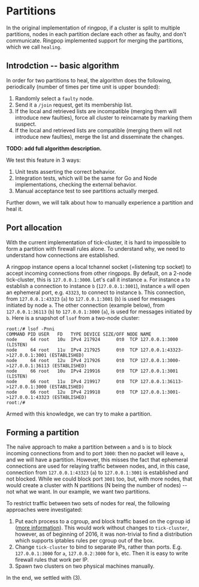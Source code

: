 # Partitions

In the original implementation of ringpop, if a cluster is split to multiple
partitions, nodes in each partition declare each other as faulty, and don't
communicate. Ringpop implemented support for merging the partitions, which we
call `healing`.

## Introdction -- basic algorithm

In order for two partitions to heal, the algorithm does the following,
periodically (number of times per time unit is upper bounded):

1. Randomly select a `faulty` node.
2. Send it a `/join` request, get its membership list.
3. If the local and retrieved lists are incompatible (merging them will 
   introduce new faulties), force all cluster to reincarnate by marking
   them suspect.
4. If the local and retrieved lists are compatible (merging them will not
   introduce new faulties), merge the list and disseminate the changes.

**TODO: add full algorithm description.**

We test this feature in 3 ways:

1. Unit tests asserting the correct behavior.
2. Integration tests, which will be the same for Go and Node implementations,
   checking the external behavior. 
3. Manual acceptance test to see partitions actually merged.

Further down, we will talk about how to manually experience a partition and
heal it.

## Port allocation

With the current implementation of tick-cluster, it is hard to impossible to
form a partition with firewall rules alone. To understand why, we need to
understand how connections are established.

A ringpop instance opens a local tchannel socket (=listening tcp socket) to
accept incoming connections from other ringpops. By default, on a 2-node
tick-cluster, this is `127.0.0.1:3000`. Let's call it instance `a`. For
instance `a` to establish a connection to instance `b` (`127.0.0.1:3001`),
instance `a` will open an ephemeral port, e.g. `43323`, to connect to instance
`b`. This connection, from `127.0.0.1:43323` (`a`) to `127.0.0.1:3001` (`b`) is
used for messages initiated by node `a`. The other connection (example below),
from `127.0.0.1:36113` (`b`) to `127.0.0.1:3000` (`a`), is used for messages
initiated by `b`. Here is a snapshot of `lsof` from a two-node cluster:

```
root:/# lsof -Pnni
COMMAND PID USER   FD   TYPE DEVICE SIZE/OFF NODE NAME
node     64 root   10u  IPv4 217924      0t0  TCP 127.0.0.1:3000 (LISTEN)
node     64 root   11u  IPv4 217925      0t0  TCP 127.0.0.1:43323->127.0.0.1:3001 (ESTABLISHED)
node     64 root   12u  IPv4 217926      0t0  TCP 127.0.0.1:3000->127.0.0.1:36113 (ESTABLISHED)
node     66 root   10u  IPv4 219916      0t0  TCP 127.0.0.1:3001 (LISTEN)
node     66 root   11u  IPv4 219917      0t0  TCP 127.0.0.1:36113->127.0.0.1:3000 (ESTABLISHED)
node     66 root   12u  IPv4 219918      0t0  TCP 127.0.0.1:3001->127.0.0.1:43323 (ESTABLISHED)
root:/#
```

Armed with this knowledge, we can try to make a partition.

## Forming a partition

The naïve approach to make a partition between `a` and `b` is to block incoming
connections from and to port `3000`: then no packet will leave `a`, and we will
have a partition. However, this misses the fact that ephemeral connections are
used for relaying traffic between nodes, and, in this case, connection from
`127.0.0.1:43323` (`a`) to `127.0.0.1:3001` is established and not blocked.
While we could block port `3001` too, but, with more nodes, that would create a
cluster with N partitions (N being the number of nodes) -- not what we want. In
our example, we want two partitions.

To restrict traffic between two sets of nodes for real, the following
approaches were investigated:

1. Put each process to a cgroup, and block traffic based on the cgroup id
   ([more information][1]). This would work without changes to `tick-cluster`,
   however, as of beginning of 2016, it was non-trivial to find a distribution
   which supports iptables rules per cgroup out of the box.
2. Change `tick-cluster` to bind to separate IPs, rather than ports. E.g.
   `127.0.0.1:3000` for `a`, `127.0.0.2:3000` for `b`, etc. Then it is easy to
   write firewall rules that work per IP.
3. Spawn two clusters on two physical machines manually.

In the end, we settled with (3).

[1]: https://lwn.net/Articles/569678/

